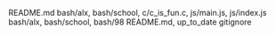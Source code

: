 README.md
bash/alx, bash/school, c/c_is_fun.c, js/main.js, js/index.js
bash/alx, bash/school, bash/98
README.md, up_to_date
gitignore
